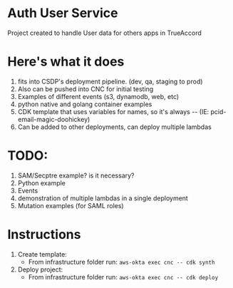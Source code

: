 # Auth User Service
Project created to handle User data for others apps in TrueAccord

# Here's what it does
1. fits into CSDP's deployment pipeline. (dev, qa, staging to prod)
2. Also can be pushed into CNC for initial testing
3. Examples of different events (s3, dynamodb, web, etc)
4. python native and golang container examples
5. CDK template that uses variables for names, so it's always <env>-<application>-<thing> (IE: pcid-email-magic-doohickey)
6. Can be added to other deployments, can deploy multiple lambdas


# TODO:
1. SAM/Secptre example? is it necessary?
2. Python example
3. Events
4. demonstration of multiple lambdas in a single deployment
5. Mutation examples (for SAML roles)

# Instructions
1. Create template:
    - From infrastructure folder run: ```aws-okta exec cnc -- cdk synth ```
2. Deploy project:
    - From infrastructure folder run: ```aws-okta exec cnc -- cdk deploy ```

